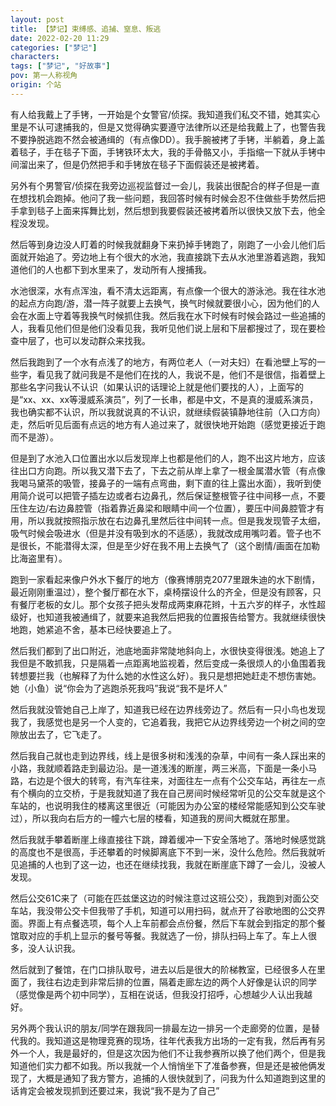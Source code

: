 ```yaml
---
layout: post
title: 【梦记】束缚感、追捕、窒息、叛逃
date: 2022-02-20 11:29
categories: ["梦记"]
characters: 
tags: ["梦记", "好故事"]
pov: 第一人称视角
origin: 个站
---
```


有人给我戴上了手铐，一开始是个女警官/侦探。我知道我们私交不错，她其实心里是不认可逮捕我的，但是又觉得确实要遵守法律所以还是给我戴上了，也警告我不要挣脱逃跑不然会被通缉的（有点像DD）。我手腕被拷了手铐，半躺着，身上盖着毯子，手在毯子下面，手铐铁环太大，我的手骨骼又小，手指缩一下就从手铐中间溜出来了，但是仍然把手和手铐放在毯子下面假装还是被拷着。

另外有个男警官/侦探在我旁边巡视监督过一会儿，我装出很配合的样子但是一直在想找机会跑掉。他问了我一些问题，我回答时候有时候会忍不住做些手势然后把手拿到毯子上面来挥舞比划，然后想到我要假装还被拷着所以很快又放下去，他全程没发现。

然后等到身边没人盯着的时候我就翻身下来扔掉手铐跑了，刚跑了一小会儿他们后面就开始追了。旁边地上有个很大的水池，我直接跳下去从水池里游着逃跑，我知道他们的人也都下到水里来了，发动所有人搜捕我。

水池很深，水有点浑浊，看不清太远距离，有点像一个很大的游泳池。我在往水池的起点方向跑/游，潜一阵子就要上去换气，换气时候就要很小心，因为他们的人会在水面上守着等我换气时候抓住我。然后我在水下时候有时候会路过一些追捕的人，我看见他们但是他们没看见我，我听见他们说上层和下层都搜过了，现在要检查中层了，也可以发动群众来找我。

然后我跑到了一个水有点浅了的地方，有两位老人（一对夫妇）在看池壁上写的一些字，看见我了就问我是不是他们在找的人，我说不是，他们不是很信，指着壁上那些名字问我认不认识（如果认识的话理论上就是他们要找的人），上面写的是“xx、xx、xx等漫威系演员”，列了一长串，都是中文，不是真的漫威系演员，我也确实都不认识，所以我就说真的不认识，就继续假装镇静地往前（入口方向）走，然后听见后面有点远的地方有人追过来了，就很快地开始跑（感觉更接近于跑而不是游）。

但是到了水池入口位置出水以后发现岸上也都是他们的人，跑不出这片地方，应该往出口方向跑。所以我又潜下去了，下去之前从岸上拿了一根金属潜水管（有点像我喝马黛茶的吸管，接鼻子的一端有点弯曲，剩下直的往上露出水面），我听到使用简介说可以把管子插左边或者右边鼻孔，然后保证整根管子往中间移一点，不要压住左边/右边鼻腔管（指着靠近鼻梁和眼睛中间一个位置），要压中间鼻腔管才有用，所以我就按照指示放在右边鼻孔里然后往中间转一点。但是我发现管子太细，吸气时候会吸进水（但是并没有吸到水的不适感），我就改成用嘴叼着。管子也不是很长，不能潜得太深，但是至少好在我不用上去换气了（这个剧情/画面在加勒比海盗里有）。

跑到一家看起来像户外水下餐厅的地方（像赛博朋克2077里跟朱迪的水下剧情，最近刚刚重温过），整个餐厅都在水下，桌椅摆设什么的齐全，但是没有顾客，只有餐厅老板的女儿。那个女孩子把头发帮成两束麻花辫，十五六岁的样子，水性超级好，也知道我被通缉了，就要来追我然后把我的位置报告给警方。我就继续很快地跑，她紧追不舍，基本已经快要追上了。

然后我们都到了出口附近，池底地面非常陡地斜向上，水很快变得很浅。她追上了我但是不敢抓我，只是隔着一点距离地监视着，然后变成一条很烦人的小鱼围着我转想要拦我（也解释了为什么她的水性这么好）。我只是想把她赶走不想伤害她。她（小鱼）说“你会为了逃跑杀死我吗”我说“我不是坏人”

然后我就没管她自己上岸了，知道我已经在边界线旁边了。然后有一只小鸟也发现我了，我感觉也是另一个人变的，它追着我，我把它从边界线旁边一个树之间的空隙放出去了，它飞走了。

然后我自己就也走到边界线，线上是很多树和浅浅的杂草，中间有一条人踩出来的小路，我就顺着路走到最边沿。是一道浅浅的断崖，两三米高，下面是一条小马路，右边是个很大的转弯，有汽车往来，对面往左一点有个公交车站，再往左一点有个横向的立交桥，于是我就知道了我在自己房间时候经常听见的公交车就是这个车站的，也说明我住的楼离这里很近（可能因为办公室的楼经常能感知到公交车驶过），所以我向右后方的一幢六七层的楼看，知道我的房间大概就在那里。

然后我就手攀着断崖上缘直接往下跳，蹲着缓冲一下安全落地了。落地时候感觉跳的高度也不是很高，手还攀着的时候脚离底下不到一米，没什么危险。然后我就听见追捕的人也到了这一边，也还在继续找我，我就在断崖底下蹲了一会儿，没被人发现。

然后公交61C来了（可能在匹兹堡这边的时候注意过这班公交），我跑到对面公交车站，我没带公交卡但我带了手机，知道可以用扫码，就点开了谷歌地图的公交界面。界面上有点餐选项，每个人上车前都会点份餐，然后下车就会到指定的那个餐馆取对应的手机上显示的餐号等餐。我就选了一份，排队扫码上车了。车上人很多，没人认识我。

然后就到了餐馆，在门口排队取号，进去以后是很大的阶梯教室，已经很多人在里面了，我往右边走到非常后排的位置，隔着走廊左边的两个人好像是认识的同学（感觉像是两个初中同学），互相在说话，但我没打招呼，心想越少人认出我越好。

另外两个我认识的朋友/同学在跟我同一排最左边一排另一个走廊旁的位置，是替代我的。我知道这是物理竞赛的现场，往年代表我方出场的一定有我，然后再有另外一个人，我是最好的，但是这次因为他们不让我参赛所以换了他们两个，但是我知道他们实力都不如我。所以我就一个人悄悄坐下了准备参赛，但是还是被他俩发现了，大概是通知了我方警方，追捕的人很快就到了，问我为什么知道跑到这里的话肯定会被发现抓到还要过来，我说“我不是为了自己”

